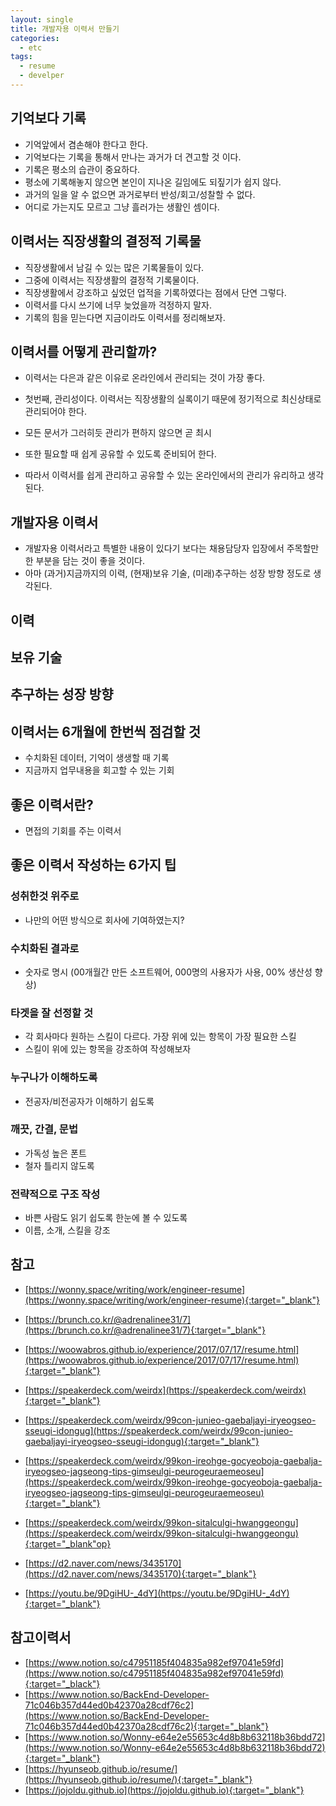 ```yaml
---
layout: single
title: 개발자용 이력서 만들기
categories: 
  - etc
tags: 
  - resume
  - develper
---
```


## 기억보다 기록

- 기억앞에서 겸손해야 한다고 한다.
- 기억보다는 기록을 통해서 만나는 과거가 더 견고할 것 이다.
- 기록은 평소의 습관이 중요하다.
- 평소에 기록해놓지 않으면 본인이 지나온 길임에도 되짚기가 쉽지 않다.
- 과거의 일을 알 수 없으면 과거로부터 반성/회고/성찰할 수 없다.
- 어디로 가는지도 모르고 그냥 흘러가는 생활인 셈이다.

## 이력서는 직장생활의 결정적 기록물

- 직장생활에서 남길 수 있는 많은 기록물들이 있다.
- 그중에 이력서는 직장생활의 결정적 기록물이다.
- 직장생활에서 강조하고 싶었던 업적을 기록하였다는 점에서 단연 그렇다.
- 이력서를 다시 쓰기에 너무 늦었을까 걱정하지 말자.
- 기록의 힘을 믿는다면 지금이라도 이력서를 정리해보자.

## 이력서를 어떻게 관리할까?

- 이력서는 다은과 같은 이유로 온라인에서 관리되는 것이 가장 좋다.
- 첫번째, 관리성이다. 이력서는 직장생활의 실록이기 때문에 정기적으로 최신상태로 관리되어야 한다.
- 모든 문서가 그러히듯 관리가 편하지 않으면 곧 최시

- 또한 필요할 때 쉽게 공유할 수 있도록 준비되어 한다.
- 따라서 이력서를 쉽게 관리하고 공유할 수 있는 온라인에서의 관리가 유리하고 생각된다.

## 개발자용 이력서
- 개발자용 이력서라고 특별한 내용이 있다기 보다는 채용담당자 입장에서 주목할만한 부분을 담는 것이 좋을 것이다.
- 아마 (과거)지금까지의 이력, (현재)보유 기술, (미래)추구하는 성장 방향 정도로 생각된다.

## 

## 이력

## 보유 기술

## 추구하는 성장 방향

## 이력서는 6개월에 한번씩 점검할 것

- 수치화된 데이터, 기억이 생생할 때 기록
- 지금까지 업무내용을 회고할 수 있는 기회

## 좋은 이력서란?

- 면접의 기회를 주는 이력서

## 좋은 이력서 작성하는 6가지 팁

### 성취한것 위주로

- 나만의 어떤 방식으로 회사에 기여하였는지?

### 수치화된 결과로

- 숫자로 명시 (00개월간 만든 소프트웨어, 000명의 사용자가 사용, 00% 생산성 향상)

### 타겟을 잘 선정할 것

- 각 회사마다 원하는 스킬이 다르다. 가장 위에 있는 항목이 가장 필요한 스킬
- 스킬이 위에 있는 항목을 강조하여 작성해보자

### 누구나가 이해하도록

- 전공자/비전공자가 이해하기 쉽도록

### 깨끗, 간결, 문법

- 가독성 높은 폰트
- 철자 틀리지 않도록

### 전략적으로 구조 작성

- 바쁜 사람도 읽기 쉽도록 한눈에 볼 수 있도록
- 이름, 소개, 스킬을 강조

## 참고
- [https://wonny.space/writing/work/engineer-resume](https://wonny.space/writing/work/engineer-resume){:target="_blank"}
- [https://brunch.co.kr/@adrenalinee31/7](https://brunch.co.kr/@adrenalinee31/7){:target="_blank"}
- [https://woowabros.github.io/experience/2017/07/17/resume.html](https://woowabros.github.io/experience/2017/07/17/resume.html){:target="_blank"}

- [https://speakerdeck.com/weirdx](https://speakerdeck.com/weirdx){:target="_blank"}
- [https://speakerdeck.com/weirdx/99con-junieo-gaebaljayi-iryeogseo-sseugi-idongug](https://speakerdeck.com/weirdx/99con-junieo-gaebaljayi-iryeogseo-sseugi-idongug){:target="_blank"}
- [https://speakerdeck.com/weirdx/99kon-ireohge-gocyeoboja-gaebalja-iryeogseo-jagseong-tips-gimseulgi-peurogeuraemeoseu](https://speakerdeck.com/weirdx/99kon-ireohge-gocyeoboja-gaebalja-iryeogseo-jagseong-tips-gimseulgi-peurogeuraemeoseu){:target="_blank"}
- [https://speakerdeck.com/weirdx/99kon-sitalculgi-hwanggeongu](https://speakerdeck.com/weirdx/99kon-sitalculgi-hwanggeongu){:target="_blank"op}
- [https://d2.naver.com/news/3435170](https://d2.naver.com/news/3435170){:target="_blank"}
- [https://youtu.be/9DgiHU-_4dY](https://youtu.be/9DgiHU-_4dY){:target="_blank"}

## 참고이력서
- [https://www.notion.so/c47951185f404835a982ef97041e59fd](https://www.notion.so/c47951185f404835a982ef97041e59fd){:target="_black"}
- [https://www.notion.so/BackEnd-Developer-71c046b357d44ed0b42370a28cdf76c2](https://www.notion.so/BackEnd-Developer-71c046b357d44ed0b42370a28cdf76c2){:target="_blank"}
- [https://www.notion.so/Wonny-e64e2e55653c4d8b8b632118b36bdd72](https://www.notion.so/Wonny-e64e2e55653c4d8b8b632118b36bdd72){:target="_blank"}
- [https://hyunseob.github.io/resume/](https://hyunseob.github.io/resume/){:target="_blank"}
- [https://jojoldu.github.io](https://jojoldu.github.io){:target="_blank"}